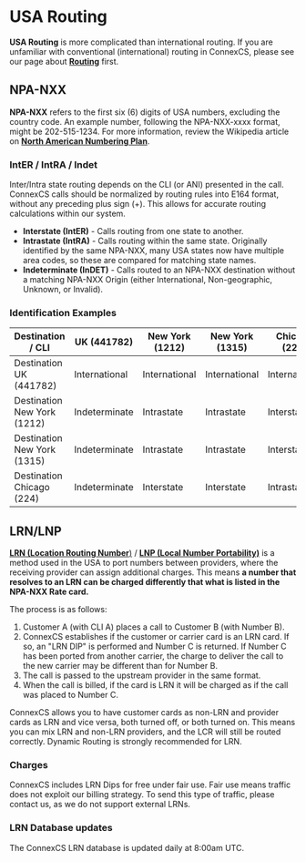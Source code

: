 # USA Routing
**USA Routing** is more complicated than international routing. If you are unfamiliar with conventional (international) routing in ConnexCS, please see our page about [**Routing**](https://docs.connexcs.com/routing/) first.

## NPA-NXX
**NPA-NXX** refers to the first six (6) digits of USA numbers, excluding the country code. An example number, following the NPA-NXX-xxxx format, might be 202-515-1234. For more information, review the Wikipedia article on [**North American Numbering Plan**](https://en.wikipedia.org/wiki/North_American_Numbering_Plan).


### IntER / IntRA / Indet
Inter/Intra state routing depends on the CLI (or ANI) presented in the call. ConnexCS calls should be normalized by routing rules into E164 format, without any preceding plus sign (+). This allows for accurate routing calculations within our system.

* **Interstate (IntER)** - Calls routing from one state to another.
* **Intrastate (IntRA)** - Calls routing within the same state. Originally identified by the same NPA-NXX, many USA states now have multiple area codes, so these are compared for matching state names.
* **Indeterminate (InDET)** - Calls routed to an NPA-NXX destination without a matching NPA-NXX Origin (either International, Non-geographic, Unknown, or Invalid).

### Identification Examples
| Destination / CLI           | UK (441782)   | New York (1212) | New York (1315) | Chicago (224) | Unknown       | Withheld      |
|-----------------------------|---------------|-----------------|-----------------|---------------|---------------|---------------|
| Destination UK (441782)     | International | International   | International   | International | International | International |
| Destination New York (1212) | Indeterminate | Intrastate      | Intrastate      | Interstate    | Indeterminate | Indeterminate |
| Destination New York (1315) | Indeterminate | Intrastate      | Intrastate      | Interstate    | Indeterminate | Indeterminate |
| Destination Chicago (224)   | Indeterminate | Interstate      | Interstate      | Intrastate    | Indeterminate | Indeterminate |


## LRN/LNP 
[**LRN (Location Routing Number**)](https://en.wikipedia.org/wiki/Location_Routing_Number) / [**LNP (Local Number Portability)**](https://en.wikipedia.org/wiki/Local_number_portability) is a method used in the USA to port numbers between providers, where the receiving provider can assign additional charges.  This means **a number that resolves to an LRN can be charged differently that what is listed in the NPA-NXX Rate card.**

The process is as follows:

1. Customer A (with CLI A) places a call to Customer B (with Number B).
2. ConnexCS establishes if the customer or carrier card is an LRN card. If so, an "LRN DIP" is performed and Number C is returned. If Number C has been ported from another carrier, the charge to deliver the call to the new carrier may be different than for Number B.
3. The call is passed to the upstream provider in the same format.
4. When the call is billed, if the card is LRN it will be charged as if the call was placed to Number C.

ConnexCS allows you to have customer cards as non-LRN and provider cards as LRN and vice versa, both turned off, or both turned on. This means you can mix LRN and non-LRN providers, and the LCR will still be routed correctly.  Dynamic Routing is strongly recommended for LRN.

### Charges
ConnexCS includes LRN Dips for free under fair use. Fair use means traffic does not exploit our billing strategy.  To send this type of traffic, please contact us, as we do not support external LRNs.

### LRN Database updates
The ConnexCS LRN database is updated daily at 8:00am UTC. 
